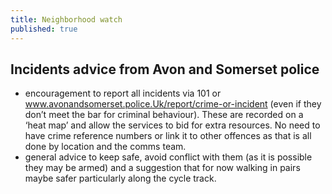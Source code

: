```yaml
--- 
title: Neighborhood watch
published: true
---
```


## Incidents advice from Avon and Somerset police

- encouragement to report all incidents via 101 or www.avonandsomerset.police.Uk/report/crime-or-incident (even if they don’t meet the bar for criminal behaviour). These are recorded on a ‘heat map’ and allow the services to bid for extra resources. No need to have crime reference numbers or link it to other offences as that is all done by location and the comms team.
- general advice to keep safe, avoid conflict with them (as it is possible they may be armed) and a suggestion that for now walking in pairs maybe safer particularly along the cycle track.

